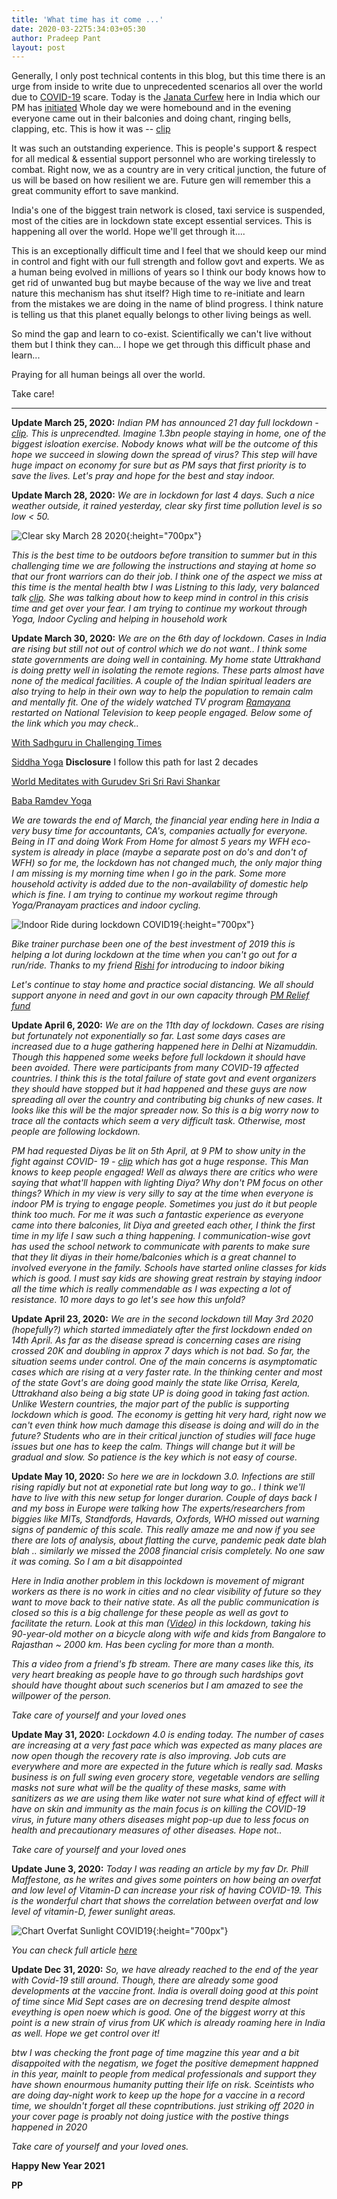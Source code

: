```yaml
---
title: 'What time has it come ...'
date: 2020-03-22T5:34:03+05:30
author: Pradeep Pant
layout: post
---
```


Generally, I only post technical contents in this blog, but this time there is an urge from inside to write due to unprecedented scenarios all over the world due to [COVID-19](https://en.wikipedia.org/wiki/Coronavirus_disease_2019) scare. Today is the [Janata Curfew](https://en.wikipedia.org/wiki/Janata_Curfew) here in India which our PM has [initiated](https://www.youtube.com/watch?v=R9SRmRMv64s) Whole day we were homebound and in the evening everyone came out in their balconies and doing chant, ringing bells, clapping, etc. This is how it was -- [clip](https://www.youtube.com/watch?v=3qWixB_Mm9g) 

It was such an outstanding experience. This is people's support & respect for all medical & essential support personnel who are working tirelessly to combat. Right now, we as a country are in very critical junction, the future of us will be based on how resilient we are. Future gen will remember this a great community effort to save mankind.

India's one of the biggest train network is closed, taxi service is suspended, most of the cities are in lockdown state except essential services. This is happening all over the world. Hope we'll get through it.... 

This is an exceptionally difficult time and I feel that we should keep our mind in control and fight with our full strength and follow govt and experts. We as a human being evolved in millions of years so I think our body knows how to get rid of unwanted bug but maybe because of the way we live and treat nature this mechanism has shut itself? High time to re-initiate and learn from the mistakes we are doing in the name of blind progress. I think nature is telling us that this planet equally belongs to other living beings as well. 

So mind the gap and learn to co-exist. Scientifically we can't live without them but I think they can... I hope we get through this difficult phase and learn...

Praying for all human beings all over the world.

Take care!

___

**Update March 25, 2020:** _Indian PM has announced 21 day full lockdown -  [clip](https://www.youtube.com/watch?v=4yYoR6KmNEU). This is unprecendted. Imagine 1.3bn people staying in home, one of the biggest isloation exercise. Nobody knows what will be the outcome of this hope we succeed in slowing down the spread of virus? This step will have huge impact on economy for sure but as PM says that first priority is to save the lives. Let's pray and hope for the best and stay indoor._

**Update March 28, 2020:** *We are in lockdown for last 4 days. Such a nice weather outside, it rained yesterday, clear sky first time pollution level is so low < 50.*

![Clear sky March 28 2020](\data\images\clear_sky_delhi_march_2020.jpeg){:height="700px"}

*This is the best time to be outdoors before transition to summer but in this challenging time we are following the instructions and staying at home so that our front warriors can do their job. I think one of the aspect we miss at this time is the mental health btw I was Listning to this lady, very balanced talk [clip](https://youtu.be/a3MsgIo0w54). She was talking about how to keep mind in control in this crisis time and get over your fear. I am trying to continue my workout through Yoga, Indoor Cycling and helping in household work*

**Update March 30, 2020:** *We are on the 6th day of lockdown. Cases in India are rising but still not out of control which we do not want.. I think some state governments are doing well in containing. My home state Uttrakhand is doing pretty well in isolating the remote regions. These parts almost have none of the medical facilities. A couple of the Indian spiritual leaders are also trying to help in their own way to help the population to remain calm and mentally fit. One of the widely watched TV program [Ramayana](https://doordarshan.gov.in/ddnational/ramayan-0) restarted on National Television to keep people engaged. Below some of the link which you may check..* 

[With Sadhguru in Challenging Times](https://www.youtube.com/channel/UCcYzLCs3zrQIBVHYA1sK2sw)

[Siddha Yoga](https://www.siddhayoga.org/)     **Disclosure** I follow this path for last 2 decades 

[World Meditates with Gurudev Sri Sri Ravi Shankar](https://www.youtube.com/watch?v=gSTZZzPFW20)

[Baba Ramdev Yoga](https://www.youtube.com/user/TheBHARATSWABHIMAN)

*We are towards the end of March, the financial year ending here in India a very busy time for accountants, CA's, companies actually for everyone. Being in IT and doing Work From Home for almost 5 years my WFH eco-system is already in place (maybe a separate post on do's and don't of WFH) so for me, the lockdown has not changed much, the only major thing I am missing is my morning time when I go in the park. Some more household activity is added due to the non-availability of domestic help which is fine. I am trying to continue my workout regime through Yoga/Pranayam practices and indoor cycling.*


![Indoor Ride during lockdown COVID19](\data\images\Ride_20200329.PNG){:height="700px"}


*Bike trainer purchase been one of the best investment of 2019 this is helping a lot during lockdown at the time when you can't go out for a run/ride. Thanks to my friend [Rishi](https://jigyasu.com/) for introducing to indoor biking*

*Let's continue to stay home and practice social distancing. We all should support anyone in need and govt in our own capacity through [PM Relief fund](https://www.pmindia.gov.in/en/#)*

**Update April 6, 2020:** *We are on the 11th day of lockdown. Cases are rising but fortunately not exponentially so far. Last some days cases are increased due to a huge gathering happened here in Delhi at Nizamuddin. Though this happened some weeks before full lockdown it should have been avoided. There were participants from many COVID-19 affected countries. I think this is the total failure of state govt and event organizers they should have stopped but it had happened and these guys are now spreading all over the country and contributing big chunks of new cases. It looks like this will be the major spreader now.  So this is a big worry now to trace all the contacts which seem a very difficult task. Otherwise, most people are following lockdown.*

*PM had requested Diyas be lit on 5th April, at 9 PM to show unity in the fight against COVID- 19 - [clip](https://www.ndtv.com/india-news/india-lights-lamps-to-show-unity-in-fight-against-covid-19-2206576?pfrom=home-bigstory) which has got a huge response. This Man knows to keep people engaged! Well as always there are critics who were saying that what'll happen with lighting Diya? Why don't PM focus on other things? Which in my view is very silly to say at the time when everyone is indoor PM is trying to engage people. Sometimes you just do it but people think too much. For me it was such a fantastic experience as everyone came into there balconies, lit Diya and greeted each other, I think the first time in my life I saw such a thing happening. I communication-wise govt has used the school network to communicate with parents to make sure that they lit diyas in their home/balconies which is a great channel to involved everyone in the family. Schools have started online classes for kids which is good. I must say kids are showing great restrain by staying indoor all the time which is really commendable as I was expecting a lot of resistance. 10 more days to go let's see how this unfold?* 

**Update April 23, 2020:** *We are in the second lockdown till May 3rd 2020 (hopefully?) which started immediately after the first lockdown ended on 14th April. As far as the disease spread is concerning cases are rising crossed 20K and doubling in approx 7 days which is not bad. So far, the situation seems under control. One of the main concerns is asymptomatic cases which are rising at a very faster rate. In the thinking center and most of the state Govt's are doing good mainly the state like Orrisa, Kerela, Uttrakhand also being a big state UP is doing good in taking fast action. Unlike Western countries, the major part of the public is supporting lockdown which is good. The economy is getting hit very hard, right now we can't even think how much damage this disease is doing and will do in the future? Students who are in their critical junction of studies will face huge issues but one has to keep the calm. Things will change but it will be gradual and slow. So patience is the key which is not easy of course.* 

**Update May 10, 2020:** *So here we are in lockdown 3.0. Infections are still rising rapidly but not at exponetial rate but long way to go.. I think we'll have to live with this new setup for longer durarion. Couple of days back I and my boss in Europe were talking how The experts/researchers from biggies like MITs, Standfords, Havards, Oxfords, WHO missed out warning signs of pandemic of this scale. This really amaze me and now if you see there are lots of analysis, about flatting the curve, pandemic peak date blah blah .. similarly we missed the 2008 financial crisis completely. No one saw it was coming. So I am a bit disappointed*

*Here in India another problem in this lockdown is movement of migrant workers as there is no work in cities and no clear visibility of future so they want to move back to their native state. As all the public communication is closed so this is a big challenge for these people as well as govt to facilitate the return. Look at this man ([Video](https://www.facebook.com/vinay.k.jha/videos/10219945625963737/)) in this lockdown, taking his 90-year-old mother on a bicycle along with wife and kids from Bangalore to Rajasthan ~ 2000 km. Has been cycling for more than a month.*

*This a video from a friend's fb stream. There are many cases like this, its very heart breaking as people have to go through such hardships govt should have thought about such scenerios but I am amazed to see the willpower of the person.*

*Take care of yourself and your loved ones*

**Update May 31, 2020:** *Lockdown 4.0 is ending today. The number of cases are increasing at a very fast pace which was expected as many places are now open though the recovery rate is also improving. Job cuts are everywhere and more are expected in the future which is really sad. Masks business is on full swing even grocery store, vegetable vendors are selling masks not sure what will be the quality of these masks, same with sanitizers as we are using them like water not sure what kind of effect will it have on skin and immunity as the main focus is on killing the COVID-19 virus, in future many others diseases might pop-up due to less focus on health and precautionary measures of other diseases. Hope not..*

*Take care of yourself and your loved ones*

**Update June 3, 2020:** *Today I was reading an article by my fav Dr. Phill Maffestone, as he writes and gives some pointers on how being an overfat and low level of Vitamin-D can increase your risk of having COVID-19. This is the wonderful chart that shows the correlation between overfat and low level of vitamin-D, fewer sunlight areas.*

![Chart Overfat Sunlight COVID19](\data\images\MAF_Chart_COVID19.jpg){:height="700px"}

*You can check full article [here](https://philmaffetone.com/covid-19-whos-most-at-risk/)*


**Update Dec 31, 2020:** *So, we have already reached to the end of the year with Covid-19 still around. Though, there are already some good developments at the vaccine front. India is overall doing good at this point of time since Mid Sept cases are on decresing trend despite almost eveything is open noew which is good. One of the biggest worry at this point is a new strain of virus from UK which is already roaming here in India as well. Hope we get control over it!*

*btw I was checking the front page of time magzine this year and a bit disappoited with the negatism, we foget the positive demepment happned in this year, mainlt to people from medical professionals and support they have shown enourmous humanity putting their life on risk. Sceintists who are doing day-night work to keep up the hope for a vaccine in a record time, we shouldn't forget all these copntributions. just striking off 2020 in your cover page is proably not doing justice with the postive things happened in 2020*

*Take care of yourself and your loved ones.*

**Happy New Year 2021**

**PP**
 

